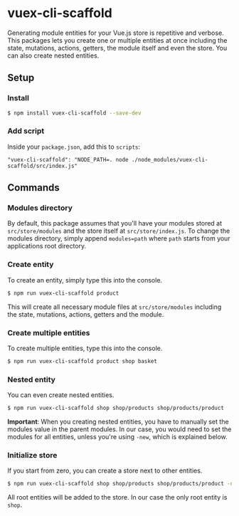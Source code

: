 # vuex-cli-scaffold

Generating module entities for your Vue.js store is repetitive and verbose. This packages lets you create one or multiple entities at once including the state, mutations, actions, getters, the module itself and even the store. You can also create nested entities.

## Setup

### Install

```bash
$ npm install vuex-cli-scaffold --save-dev
```

### Add script

Inside your `package.json`, add this to `scripts`:

```
"vuex-cli-scaffold": "NODE_PATH=. node ./node_modules/vuex-cli-scaffold/src/index.js"
```

## Commands

### Modules directory

By default, this package assumes that you'll have your modules stored at `src/store/modules` and the store itself at `src/store/index.js`. To change the modules directory, simply append `modules=path` where `path` starts from your applications root directory.

### Create entity

To create an entity, simply type this into the console.

```bash
$ npm run vuex-cli-scaffold product
```

This will create all necessary module files at `src/store/modules` including the state, mutations, actions, getters and the module.

### Create multiple entities

To create multiple entities, type this into the console.

```bash
$ npm run vuex-cli-scaffold product shop basket
```

### Nested entity

You can even create nested entities.

```bash
$ npm run vuex-cli-scaffold shop shop/products shop/products/product
```

**Important**: When you creating nested entities, you have to manually set the modules value in the parent modules. In our case, you would need to set the modules for all entities, unless you're using `-new`, which is explained below. 

### Initialize store

If you start from zero, you can create a store next to other entities.

```bash
$ npm run vuex-cli-scaffold shop shop/products shop/products/product -new
```

All root entities will be added to the store. In our case the only root entity is `shop`.

